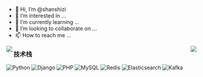 - 👋 Hi, I’m @shanshizi
- 👀 I’m interested in ...
- 🌱 I’m currently learning ...
- 💞️ I’m looking to collaborate on ...
- 📫 How to reach me ...

<img align="left" src="https://github-readme-stats.vercel.app/api?username=shanshizi&include_all_commits=true&count_private-true&custom_title=shanshizi'%20GitHub%20Stats&line_height=30&show_icons=true&hide_border=true&bg_color=192133&title_color=efb752&icon_color=efb752&text_color=70bed9">

<img align="right" src="https://github-readme-stats.vercel.app/api/top-langs/?username=ckend&layout=compact">  

### 技术栈
 
![Python](https://img.shields.io/badge/-Python-192133?style=flat-square&logo=python&logoColor=white)
![Django](https://img.shields.io/badge/-Django-192133?style=flat-square&logo=figma&logoColor=white)
![PHP](https://img.shields.io/badge/-PHP-192133?style=flat-square&logo=figma&logoColor=white)
![MySQL](https://img.shields.io/badge/-MySQL-192133?style=flat-square&logo=mysql&logoColor=white)
![Redis](https://img.shields.io/badge/-Redis-192133?style=flat-square&logo=redis&logoColor=white)
![Elasticsearch](https://img.shields.io/badge/-Elasticsearch-192133?style=flat-square&logo=elasticsearch&logoColor=white)
![Kafka](https://img.shields.io/badge/-Kafka-192133?style=flat-square&logo=apache-kafka&logoColor=white)

<!---
shanshizi/shanshizi is a ✨ special ✨ repository because its `README.md` (this file) appears on your GitHub profile.
You can click the Preview link to take a look at your changes.
--->
